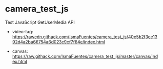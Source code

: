 # camera_test_js

Test JavaScript GetUserMedia API

- video-tag: https://rawcdn.githack.com/IsmaFuentes/camera_test_js/40e5b2f3ce1392d4a2ba66754a6d023c9cf7f84e/index.html

- canvas: https://raw.githack.com/IsmaFuentes/camera_test_js/master/canvas/index.html

